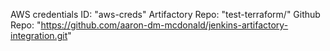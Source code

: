 AWS credentials ID: "aws-creds"
Artifactory Repo: "test-terraform/"
Github Repo: "https://github.com/aaron-dm-mcdonald/jenkins-artifactory-integration.git"

